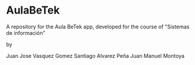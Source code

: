 # AulaBeTek
A repository for the Aula BeTek app, developed for the course of "Sistemas de información"

by

Juan Jose Vasquez Gomez
Santiago Alvarez Peña
Juan Manuel Montoya
